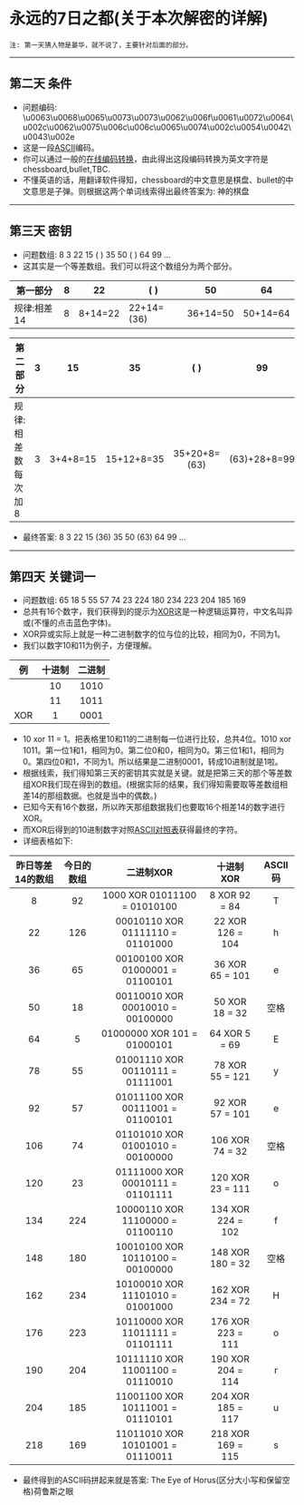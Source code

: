 # 永远的7日之都(关于本次解密的详解)  
    注: 第一天猜人物是晏华，就不说了，主要针对后面的部分。  
___
## 第二天 条件
* 问题编码: \u0063\u0068\u0065\u0073\u0073\u0062\u006f\u0061\u0072\u0064\u002c\u0062\u0075\u006c\u006c\u0065\u0074\u002c\u0054\u0042\u0043\u002e
* 这是一段[ASCII](https://m.baidu.com/sf_bk/item/ASCII/309296?fr=aladdin&ms=1&rid=11039219159295600557)编码。
* 你可以通过一般的[在线编码转换](http://tool.oschina.net/encode?type=3)，由此得出这段编码转换为英文字符是chessboard,bullet,TBC.
* 不懂英语的话，用翻译软件得知，chessboard的中文意思是棋盘、bullet的中文意思是子弹。则根据这两个单词线索得出最终答案为: 神的棋盘
___
## 第三天  密钥
* 问题数组: 8 3 22 15 ( ) 35 50 ( ) 64 99 … 
* 这其实是一个等差数组。我们可以将这个数组分为两个部分。

|第一部分|8|22|( )|50|64|
|-------- | :--------: | :--------: |-------- | :--------: | :--------: |
|规律:相差14|8|8+14=22|22+14=(36)|36+14=50|50+14=64|

|第二部分|3|15|35|( )|99|
|-------- | :--------: | :--------: |-------- | :--------: | :--------: |
|规律:相差数每次加8|3|3+4+8=15|15+12+8=35|35+20+8=(63)|(63)+28+8=99|
* 最终答案: 8 3 22 15 (36) 35 50 (63) 64 99 … 
___
## 第四天 关键词一
* 问题数组: 65 18 5 55 57 74 23 224 180 234 223 204 185 169
* 总共有16个数字，我们获得到的提示为[XOR](https://baike.baidu.com/item/%E5%BC%82%E6%88%96/10993677?fr=aladdin)这是一种逻辑运算符，中文名叫异或(不懂的点击蓝色字体)。
* XOR异或实际上就是一种二进制数字的位与位的比较，相同为0，不同为1。
* 我们以数字10和11为例子，方便理解。  

|例|十进制|二进制|
|-------- | :--------: | :--------: |
| |10|1010|
| |11|1011|
|XOR|1|0001|
* 10 xor 11 = 1。把表格里10和11的二进制每一位进行比较，总共4位。1010 xor 1011。第一位1和1，相同为0。第二位0和0，相同为0。第三位1和1，相同为0。第四位0和1，不同为1。所以结果是二进制0001，转成10进制就是1啦。
* 根据线索，我们得知第三天的密钥其实就是关键。就是把第三天的那个等差数组XOR我们现在得到的数组。(根据实际的结果，我们得知需要取等差数组相差14的那组数据。也就是当中的偶数。)
* 已知今天有16个数据，所以昨天那组数据我们也要取16个相差14的数字进行XOR。
* 而XOR后得到的10进制数字对照[ASCII对照表](https://m.baidu.com/from=1000953f/bd_page_type=1/ssid=874ec3ced4c2ccecb5d8c246/uid=0/pu=usm%403%2Csz%40320_1002%2Cta%40iphone_2_8.0_2_12137.1/baiduid=C8A5E5DDA60ABA7BA1165A21A9735BD5/w=0_10_/t=iphone/l=3/tc?ref=www_iphone&lid=10019240090693570267&order=5&fm=alop&isAtom=1&is_baidu=0&tj=www_normal_5_0_10_title&vit=osres&m=8&srd=1&cltj=cloud_title&asres=1&title=ASCII%E7%A0%81%E5%AF%B9%E7%85%A7%E8%A1%A8&dict=32&wd=&eqid=8b0b7dc73d249000100000065bf9c998&w_qd=IlPT2AEptyoA_yi9D5CoIaPsHosWaa&tcplug=1&sec=34437&di=8fed3b3b94e1bb8c&bdenc=1&tch=124.274.300.1239.2.756&nsrc=IlPT2AEptyoA_yixCFOxXnANedT62v3IEhmOKWBLATm7pE37xPraFBEsRDD5LXKNHVKwd9SKa26YtXPP_q&clk_type=1&l=1&baiduid=C8A5E5DDA60ABA7BA1165A21A9735BD5&w=0_10_ascii%E7%A0%81%E8%A1%A8&t=iphone&from=1000953f&ssid=874ec3ced4c2ccecb5d8c246&uid=0&bd_page_type=1&pu=usm%403%2Csz%40320_1002%2Cta%40iphone_2_8.0_2_12137.1&clk_info=%7B%22srcid%22%3A1599%2C%22tplname%22%3A%22www_normal%22%2C%22t%22%3A1543096759563%2C%22xpath%22%3A%22div-article-section-div-div-a-div-div-span%22%7D&sfOpen=1)获得最终的字符。
* 详细表格如下:  

|昨日等差14的数组|今日的数组|二进制XOR|十进制XOR|ASCII码|  
| :--------: | :--------: | :--------: | :--------: | :-------:|
|8|92|1000 XOR 01011100 = 01010100|8 XOR 92 = 84|T|  
|22|126|00010110 XOR 01111110 = 01101000|22 XOR 126 = 104|h|
|36|65|00100100 XOR 01000001 = 01100101|36 XOR 65 = 101|e|
|50|18|00110010 XOR 00010010 = 00100000|50 XOR 18 = 32|空格|
|64|5|01000000 XOR 101 = 01000101|64 XOR 5 = 69|E|
|78|55|01001110 XOR 00110111 = 01111001|78 XOR 55 = 121|y|
|92|57|01011100 XOR 00111001 = 01100101|92 XOR 57 = 101|e|
|106|74|01101010 XOR 01001010 = 00100000|106 XOR 74 = 32|空格|
|120|23|01111000 XOR 00010111 = 01101111|120 XOR 23 = 111|o|
|134|224|10000110 XOR 11100000 = 01100110|134 XOR 224 = 102|f|
|148|180|10010100 XOR 10110100 = 00100000|148 XOR 180 = 32|空格|
|162|234|10100010 XOR 11101010 = 01001000|162 XOR 234 = 72|H|
|176|223|10110000 XOR 11011111 = 01101111|176 XOR 223 = 111|o|
|190|204|10111110 XOR 11001100 = 01110010|190 XOR 204 = 114|r|
|204|185|11001100 XOR 10111001 = 01110101|204 XOR 185 = 117|u|
|218|169|11011010 XOR 10101001 = 01110011|218 XOR 169 = 115|s|

* 最终得到的ASCII码拼起来就是答案: The Eye of Horus(区分大小写和保留空格)荷鲁斯之眼

